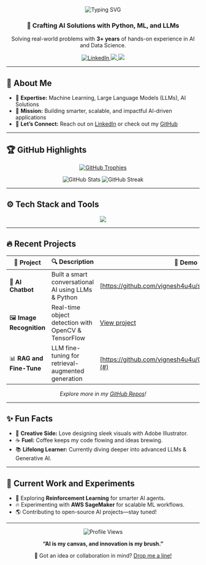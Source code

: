 <div align="center">
  <img src="https://readme-typing-svg.herokuapp.com?font=Fira+Code&size=32&pause=800&color=00FFDD&center=true&vCenter=true&width=600&lines=Hey+There%2C+I’m+Vignesh!;AI+Dev+%26+Data+Scientist+Extraordinaire" alt="Typing SVG" />
  <h3>🚀 Crafting AI Solutions with Python, ML, and LLMs</h3>
  <p>Solving real-world problems with <strong>3+ years</strong> of hands-on experience in AI and Data Science.</p>
  
  <a href="https://www.linkedin.com/in/vicky-s-41135319a">
    <img src="https://img.shields.io/badge/LinkedIn-Connect%20with%20Me-0077B5?style=for-the-badge&logo=linkedin&logoColor=white" alt="LinkedIn">
  </a>
  <a href="https://github.com/vignesh4u4u">
    <img src="https://img.shields.io/badge/GitHub-Explore%20Projects-black?style=for-the-badge&logo=github&logoColor=white">
  </a>
  <a href="https://huggingface.co/vicky4s4s">
    <img src="https://img.shields.io/badge/HuggingFace-Explore%20Models-FFCC00?style=for-the-badge&logo=huggingface&logoColor=black">
  </a>

</div>

---

## 🌟 About Me
- 🧠 **Expertise:** Machine Learning, Large Language Models (LLMs), AI Solutions  
- 🎯 **Mission:** Building smarter, scalable, and impactful AI-driven applications  
- 🤝 **Let’s Connect:** Reach out on [LinkedIn](https://www.linkedin.com/in/vicky-s-41135319a) or check out my [GitHub](https://github.com/vignesh4u4u)  

---

## 🏆 GitHub Highlights
<p align="center">
  <a href="https://github.com/ryo-ma/github-profile-trophy">
    <img src="https://github-profile-trophy.vercel.app/?username=vignesh4u4u&theme=onedark&margin-w=15&margin-h=15&no-frame=true&column=6" alt="GitHub Trophies" />
  </a>
</p>
<p align="center">
  <img src="https://github-readme-stats.vercel.app/api?username=vignesh4u4u&show_icons=true&theme=radical&hide_border=true" alt="GitHub Stats" />
  <img src="https://github-readme-streak-stats.herokuapp.com/?user=vignesh4u4u&theme=radical&hide_border=true" alt="GitHub Streak" />
</p>

---

## ⚙️ Tech Stack and Tools
<p align="center">
  <img src="https://skillicons.dev/icons?i=python,aws,django,flask,docker,git,html,css,js,linux,mysql,opencv,pandas,postman,pytorch,sklearn,seaborn,tensorflow,arduino,c,illustrator&perline=10" />
</p>

---

## 🔥 Recent Projects

| 🚀 Project            | 🔍 Description                                      | 🔗 Demo |
|----------------------|--------------------------------------------------|---------|
| 🤖 **AI Chatbot**    | Built a smart conversational AI using LLMs & Python | [https://github.com/vignesh4u4u/streamlit_paddleocr] |
| 🖼️ **Image Recognition** | Real-time object detection with OpenCV & TensorFlow | [View project](#) |
| 📊 **RAG and Fine-Tune** | LLM fine-tuning for retrieval-augmented generation | [https://github.com/vignesh4u4u/Chatbotfine_tune_wandb](#) |


<p align="center"><em>Explore more in my <a href="https://github.com/vignesh4u4u?tab=repositories">GitHub Repos</a>!</em></p>

---

## ✨ Fun Facts
- 🎨 **Creative Side:** Love designing sleek visuals with Adobe Illustrator.  
- ☕ **Fuel:** Coffee keeps my code flowing and ideas brewing.  
- 📚 **Lifelong Learner:** Currently diving deeper into advanced LLMs & Generative AI.  

---

## 🚀 Current Work and Experiments
- 📌 Exploring **Reinforcement Learning** for smarter AI agents.  
- 🔥 Experimenting with **AWS SageMaker** for scalable ML workflows.  
- 🌎 Contributing to open-source AI projects—stay tuned!  

---

<div align="center">
  <img src="https://komarev.com/ghpvc/?username=vignesh4u4u&style=flat-square&color=brightgreen" alt="Profile Views" />
  <p><strong>“AI is my canvas, and innovation is my brush.”</strong></p>
  <p>💬 Got an idea or collaboration in mind? <a href="mailto:your.email@example.com">Drop me a line!</a></p>
</div>
